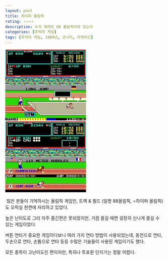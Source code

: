 ```yaml
---
layout: post
title: 하이퍼 올림픽
rating: ⭐️⭐️⭐️⭐️
description: 누가 뭐래도 88 올림픽이라 읽는다
categories: [추억의 게임]
tags: [추억의 게임, 1989년, 코나미, 아케이드]
---
```


![hyper_olympic_01](../../images/2002/hyper_olympic_01.jpg)
![hyper_olympic_02](../../images/2002/hyper_olympic_02.jpg)


 많은 분들이 기억하시는 올림픽 게임인, 트랙 & 필드 (일명 88올림픽, =하이퍼 올림픽)도 오락실 한켠에 자리하고 있었다.

높은 난이도로 그리 자주 즐긴편은 못되었지만, 가끔 즐길 때면 굉장히 신나게 즐길 수 있는 게임이었다. 

버튼 연타가 중요한 게임이다보니 여러 가지 연타 방법이 사용되었는데, 동전으로 연타, 두손으로 연타, 손톱으로 연타 등등 수많은 기술들이 사용된 게임이기도 했다.

모든 종목이 고난이도인 편이지만, 특히나 투포환 던지기는 정말 어렵다.